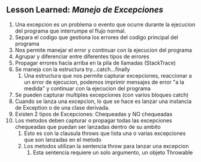 ## Lesson Learned: *Manejo de Excepciones*
1. Una excepcion es un problema o evento que ocurre durante la ejecucion del programa que interrumpe el flujo normal.
2. Separa el codigo que gestiona los errores del codigo principal del programa
3. Nos permite manejar el error y continuar con la ejecucion del programa
4. Agrupar y diferenciar entre diferentes tipos de errores
5. Propagar errores hacia arriba en la pila de llamadas (StackTrace)
6. Se maneja con la estructura try...catch...finally
   1. Una estructura que nos permite capturar excepciones, reaccionar a un error de ejecucion, podemos imprimir mensajes de error "a la medida" y continuar con la ejecucion del programa
7. Se pueden capturar multiples excepciones (con varios bloques catch)
8. Cuando se lanza una excepcion, lo que se hace es lanzar una instancia de Exception o de una clase derivada.
9. Existen 2 tipos de Excepciones: Chequeadas y NO chequeadas
10. Los metodos deben capturar o propagar todas las excepciones chequeadas que puedan ser lanzadas dentro de su ambito
    1. Esto es con la clausula throws que lista una o varias excepciones que son lanzadas en el metodo
    2. Los metodos utilizan la sentencia throw para lanzar una excepcion
       1. Esta sentencia requiere un solo argumento, un objeto Throwable
